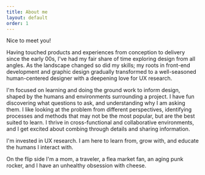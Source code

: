 ```yaml
---
title: About me
layout: default
order: 1
---
```


Nice to meet you!

Having touched products and experiences from conception to delivery since the early 00s, I've had my fair share of time exploring design from all angles. As the landscape changed so did my skills; my roots in front-end development and graphic design gradually transformed to a well-seasoned human-centered designer with a deepening love for UX research. 

I'm focused on learning and doing the ground work to inform design, shaped by the humans and environments surrounding a project. I have fun discovering what questions to ask, and understanding why I am asking them. I like looking at the problem from different perspectives, identifying processes and methods that may not be the most popular, but are the best suited to learn. I thrive in cross-functional and collaborative environments, and I get excited about combing through details and sharing information. 

I'm invested in UX research. I am here to learn from, grow with, and educate the humans I interact with. 

On the flip side I'm a mom, a traveler, a flea market fan, an aging punk rocker, and I have an unhealthy obsession with cheese. 

<!--
This is written in Markdown: https://learnxinyminutes.com/docs/markdown/
You can use HTML elements, as well. Markdown will just turn into generic
`p` tags and the like, so you don't need to do too much to make things
work.

Any content in this document is used in the `_layouts/default.html` file automatically,
replacing the `{{ content }}` variable.

This is done to reuse the layout without needing to repeat the sidebar code
and other layout portions of the site, making it easier to just write page content!

As always, if you need help, ask G. ♥
-->
